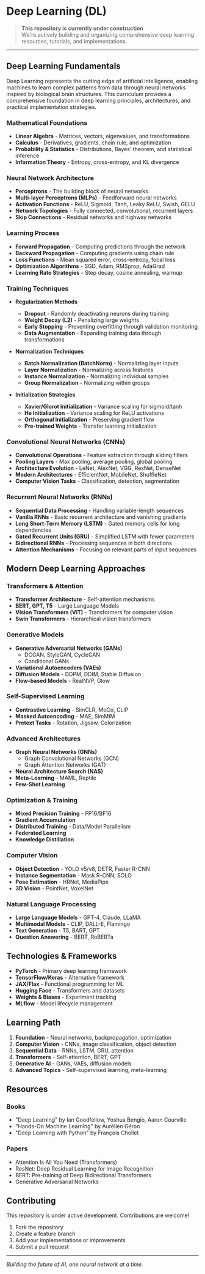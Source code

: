 # Deep Learning (DL)

> **This repository is currently under construction**  
> We're actively building and organizing comprehensive deep learning resources, tutorials, and implementations.

---

## Deep Learning Fundamentals

Deep Learning represents the cutting edge of artificial intelligence, enabling machines to learn complex patterns from data through neural networks inspired by biological brain structures. This curriculum provides a comprehensive foundation in deep learning principles, architectures, and practical implementation strategies.

### Mathematical Foundations

- **Linear Algebra** - Matrices, vectors, eigenvalues, and transformations
- **Calculus** - Derivatives, gradients, chain rule, and optimization
- **Probability & Statistics** - Distributions, Bayes' theorem, and statistical inference
- **Information Theory** - Entropy, cross-entropy, and KL divergence

### Neural Network Architecture

- **Perceptrons** - The building block of neural networks
- **Multi-layer Perceptrons (MLPs)** - Feedforward neural networks
- **Activation Functions** - ReLU, Sigmoid, Tanh, Leaky ReLU, Swish, GELU
- **Network Topologies** - Fully connected, convolutional, recurrent layers
- **Skip Connections** - Residual networks and highway networks

### Learning Process

- **Forward Propagation** - Computing predictions through the network
- **Backward Propagation** - Computing gradients using chain rule
- **Loss Functions** - Mean squared error, cross-entropy, focal loss
- **Optimization Algorithms** - SGD, Adam, RMSprop, AdaGrad
- **Learning Rate Strategies** - Step decay, cosine annealing, warmup

### Training Techniques

- **Regularization Methods**
  - **Dropout** - Randomly deactivating neurons during training
  - **Weight Decay (L2)** - Penalizing large weights
  - **Early Stopping** - Preventing overfitting through validation monitoring
  - **Data Augmentation** - Expanding training data through transformations

- **Normalization Techniques**
  - **Batch Normalization (BatchNorm)** - Normalizing layer inputs
  - **Layer Normalization** - Normalizing across features
  - **Instance Normalization** - Normalizing individual samples
  - **Group Normalization** - Normalizing within groups

- **Initialization Strategies**
  - **Xavier/Glorot Initialization** - Variance scaling for sigmoid/tanh
  - **He Initialization** - Variance scaling for ReLU activations
  - **Orthogonal Initialization** - Preserving gradient flow
  - **Pre-trained Weights** - Transfer learning initialization

### Convolutional Neural Networks (CNNs)

- **Convolutional Operations** - Feature extraction through sliding filters
- **Pooling Layers** - Max pooling, average pooling, global pooling
- **Architecture Evolution** - LeNet, AlexNet, VGG, ResNet, DenseNet
- **Modern Architectures** - EfficientNet, MobileNet, ShuffleNet
- **Computer Vision Tasks** - Classification, detection, segmentation

### Recurrent Neural Networks (RNNs)

- **Sequential Data Processing** - Handling variable-length sequences
- **Vanilla RNNs** - Basic recurrent architecture and vanishing gradients
- **Long Short-Term Memory (LSTM)** - Gated memory cells for long dependencies
- **Gated Recurrent Units (GRU)** - Simplified LSTM with fewer parameters
- **Bidirectional RNNs** - Processing sequences in both directions
- **Attention Mechanisms** - Focusing on relevant parts of input sequences

## Modern Deep Learning Approaches

### Transformers & Attention
- **Transformer Architecture** - Self-attention mechanisms
- **BERT, GPT, T5** - Large Language Models
- **Vision Transformers (ViT)** - Transformers for computer vision
- **Swin Transformers** - Hierarchical vision transformers

### Generative Models
- **Generative Adversarial Networks (GANs)**
  - DCGAN, StyleGAN, CycleGAN
  - Conditional GANs
- **Variational Autoencoders (VAEs)**
- **Diffusion Models** - DDPM, DDIM, Stable Diffusion
- **Flow-based Models** - RealNVP, Glow

### Self-Supervised Learning
- **Contrastive Learning** - SimCLR, MoCo, CLIP
- **Masked Autoencoding** - MAE, SimMIM
- **Pretext Tasks** - Rotation, Jigsaw, Colorization

### Advanced Architectures
- **Graph Neural Networks (GNNs)**
  - Graph Convolutional Networks (GCN)
  - Graph Attention Networks (GAT)
- **Neural Architecture Search (NAS)**
- **Meta-Learning** - MAML, Reptile
- **Few-Shot Learning**

### Optimization & Training
- **Mixed Precision Training** - FP16/BF16
- **Gradient Accumulation**
- **Distributed Training** - Data/Model Parallelism
- **Federated Learning**
- **Knowledge Distillation**

### Computer Vision
- **Object Detection** - YOLO v5/v8, DETR, Faster R-CNN
- **Instance Segmentation** - Mask R-CNN, SOLO
- **Pose Estimation** - HRNet, MediaPipe
- **3D Vision** - PointNet, VoxelNet

### Natural Language Processing
- **Large Language Models** - GPT-4, Claude, LLaMA
- **Multimodal Models** - CLIP, DALL-E, Flamingo
- **Text Generation** - T5, BART, GPT
- **Question Answering** - BERT, RoBERTa

## Technologies & Frameworks

- **PyTorch** - Primary deep learning framework
- **TensorFlow/Keras** - Alternative framework
- **JAX/Flax** - Functional programming for ML
- **Hugging Face** - Transformers and datasets
- **Weights & Biases** - Experiment tracking
- **MLflow** - Model lifecycle management

## Learning Path

1. **Foundation** - Neural networks, backpropagation, optimization
2. **Computer Vision** - CNNs, image classification, object detection
3. **Sequential Data** - RNNs, LSTM, GRU, attention
4. **Transformers** - Self-attention, BERT, GPT
5. **Generative AI** - GANs, VAEs, diffusion models
6. **Advanced Topics** - Self-supervised learning, meta-learning

## Resources

### Books
- "Deep Learning" by Ian Goodfellow, Yoshua Bengio, Aaron Courville
- "Hands-On Machine Learning" by Aurélien Géron
- "Deep Learning with Python" by François Chollet

### Papers
- Attention Is All You Need (Transformers)
- ResNet: Deep Residual Learning for Image Recognition
- BERT: Pre-training of Deep Bidirectional Transformers
- Generative Adversarial Networks

## Contributing

This repository is under active development. Contributions are welcome!

1. Fork the repository
2. Create a feature branch
3. Add your implementations or improvements
4. Submit a pull request

---

*Building the future of AI, one neural network at a time.* 